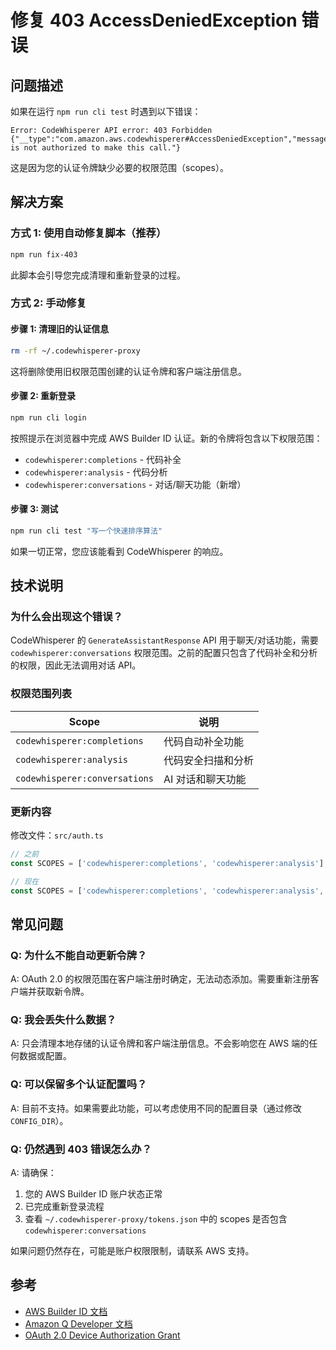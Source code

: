 # 修复 403 AccessDeniedException 错误

## 问题描述

如果在运行 `npm run cli test` 时遇到以下错误：

```
Error: CodeWhisperer API error: 403 Forbidden
{"__type":"com.amazon.aws.codewhisperer#AccessDeniedException","message":"User is not authorized to make this call."}
```

这是因为您的认证令牌缺少必要的权限范围（scopes）。

## 解决方案

### 方式 1: 使用自动修复脚本（推荐）

```bash
npm run fix-403
```

此脚本会引导您完成清理和重新登录的过程。

### 方式 2: 手动修复

#### 步骤 1: 清理旧的认证信息

```bash
rm -rf ~/.codewhisperer-proxy
```

这将删除使用旧权限范围创建的认证令牌和客户端注册信息。

#### 步骤 2: 重新登录

```bash
npm run cli login
```

按照提示在浏览器中完成 AWS Builder ID 认证。新的令牌将包含以下权限范围：
- `codewhisperer:completions` - 代码补全
- `codewhisperer:analysis` - 代码分析  
- `codewhisperer:conversations` - 对话/聊天功能（新增）

#### 步骤 3: 测试

```bash
npm run cli test "写一个快速排序算法"
```

如果一切正常，您应该能看到 CodeWhisperer 的响应。

## 技术说明

### 为什么会出现这个错误？

CodeWhisperer 的 `GenerateAssistantResponse` API 用于聊天/对话功能，需要 `codewhisperer:conversations` 权限范围。之前的配置只包含了代码补全和分析的权限，因此无法调用对话 API。

### 权限范围列表

| Scope | 说明 |
|-------|------|
| `codewhisperer:completions` | 代码自动补全功能 |
| `codewhisperer:analysis` | 代码安全扫描和分析 |
| `codewhisperer:conversations` | AI 对话和聊天功能 |

### 更新内容

修改文件：`src/auth.ts`

```typescript
// 之前
const SCOPES = ['codewhisperer:completions', 'codewhisperer:analysis'];

// 现在
const SCOPES = ['codewhisperer:completions', 'codewhisperer:analysis', 'codewhisperer:conversations'];
```

## 常见问题

### Q: 为什么不能自动更新令牌？

A: OAuth 2.0 的权限范围在客户端注册时确定，无法动态添加。需要重新注册客户端并获取新令牌。

### Q: 我会丢失什么数据？

A: 只会清理本地存储的认证令牌和客户端注册信息。不会影响您在 AWS 端的任何数据或配置。

### Q: 可以保留多个认证配置吗？

A: 目前不支持。如果需要此功能，可以考虑使用不同的配置目录（通过修改 `CONFIG_DIR`）。

### Q: 仍然遇到 403 错误怎么办？

A: 请确保：
1. 您的 AWS Builder ID 账户状态正常
2. 已完成重新登录流程
3. 查看 `~/.codewhisperer-proxy/tokens.json` 中的 scopes 是否包含 `codewhisperer:conversations`

如果问题仍然存在，可能是账户权限限制，请联系 AWS 支持。

## 参考

- [AWS Builder ID 文档](https://docs.aws.amazon.com/signin/latest/userguide/sign-in-aws_builder_id.html)
- [Amazon Q Developer 文档](https://docs.aws.amazon.com/amazonq/latest/qdeveloper-ug/what-is.html)
- [OAuth 2.0 Device Authorization Grant](https://oauth.net/2/device-flow/)
